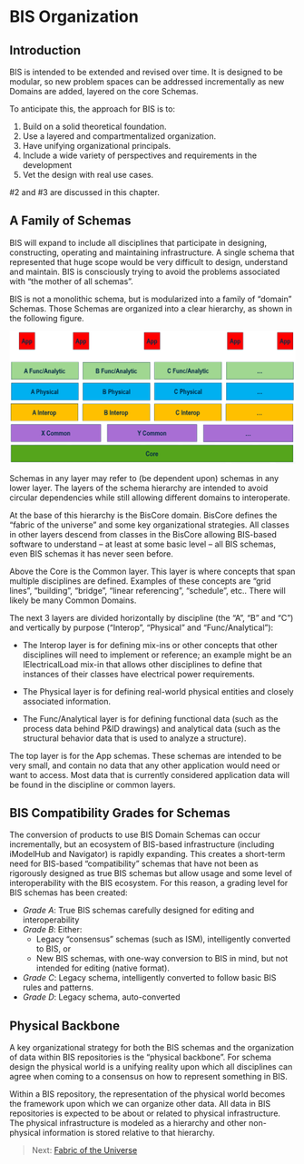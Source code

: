 # BIS Organization

## Introduction

BIS is intended to be extended and revised over time. It is designed to be modular, so new problem spaces can be addressed incrementally as new Domains are added, layered on the core Schemas.

To anticipate this, the approach for BIS is to:

1. Build on a solid theoretical foundation.
2. Use a layered and compartmentalized organization.
3. Have unifying organizational principals.
4. Include a wide variety of perspectives and requirements in the development
5. Vet the design with real use cases.

\#2 and \#3 are discussed in this chapter.

## A Family of Schemas

BIS will expand to include all disciplines that participate in designing, constructing, operating and maintaining infrastructure. A single schema that represented that huge scope would be very difficult to design, understand and maintain. BIS is consciously trying to avoid the problems associated with “the mother of all schemas”.

BIS is not a monolithic schema, but is modularized into a family of “domain” Schemas. Those Schemas are organized into a clear hierarchy, as shown in the following figure.

![A Family of Schemas](./media/a-family-of-schemas.png)

Schemas in any layer may refer to (be dependent upon) schemas in any lower layer. The layers of the schema hierarchy are intended to avoid circular dependencies while still allowing different domains to interoperate.

At the base of this hierarchy is the BisCore domain. BisCore defines the “fabric of the universe” and some key organizational strategies. All classes in other layers descend from classes in the BisCore allowing BIS-based software to understand – at least at some basic level – all BIS schemas, even BIS schemas it has never seen before.

Above the Core is the Common layer. This layer is where concepts that span multiple disciplines are defined. Examples of these concepts are “grid lines”, “building”, “bridge”, “linear referencing”, “schedule”, etc.. There will likely be many Common Domains.

The next 3 layers are divided horizontally by discipline (the “A”, “B” and “C”) and vertically by purpose (“Interop”, “Physical” and “Func/Analytical”):

- The Interop layer is for defining mix-ins or other concepts that other disciplines will need to implement or reference; an example might be an IElectricalLoad mix-in that allows other disciplines to define that instances of their classes have electrical power requirements.

- The Physical layer is for defining real-world physical entities and closely associated information.

- The Func/Analytical layer is for defining functional data (such as the process data behind P&ID drawings) and analytical data (such as the structural behavior data that is used to analyze a structure).

The top layer is for the App schemas. These schemas are intended to be very small, and contain no data that any other application would need or want to access. Most data that is currently considered application data will be found in the discipline or common layers.

## BIS Compatibility Grades for Schemas

The conversion of products to use BIS Domain Schemas can occur incrementally, but an ecosystem of BIS-based infrastructure (including iModelHub and Navigator) is rapidly expanding. This creates a short-term need for BIS-based “compatibility” schemas that have not been as rigorously designed as true BIS schemas but allow usage and some level of interoperability with the BIS ecosystem. For this reason, a grading level for BIS schemas has been created:

- *Grade A*: True BIS schemas carefully designed for editing and interoperability
- *Grade B*: Either:
  - Legacy “consensus” schemas (such as ISM), intelligently converted to BIS, or
  - New BIS schemas, with one-way conversion to BIS in mind, but not intended for editing (native format).
- *Grade C*: Legacy schema, intelligently converted to follow basic BIS rules and patterns.
- *Grade D*: Legacy schema, auto-converted

## Physical Backbone

A key organizational strategy for both the BIS schemas and the organization of data within BIS repositories is the “physical backbone”. For schema design the physical world is a unifying reality upon which all disciplines can agree when coming to a consensus on how to represent something in BIS.

Within a BIS repository, the representation of the physical world becomes the framework upon which we can organize other data. All data in BIS repositories is expected to be about or related to physical infrastructure. The physical infrastructure is modeled as a hierarchy and other non-physical information is stored relative to that hierarchy.

> Next: [Fabric of the Universe](./fabric-of-the-universe.md)